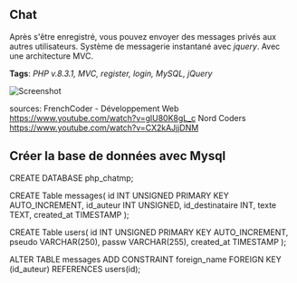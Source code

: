 ## Chat

Après s'être enregistré, vous pouvez envoyer des messages privés aux autres utilisateurs. Système de messagerie instantané avec *jquery*. 
Avec une architecture MVC.

**Tags**: *PHP v.8.3.1, MVC, register, login, MySQL, jQuery*

![Screenshot](https://github.com/AvirKarakitsos/PHPchat/blob/main/images/php-chat.png?raw=true)

sources: 
    FrenchCoder - Développement Web https://www.youtube.com/watch?v=glU80K8gL_c
    Nord Coders https://www.youtube.com/watch?v=CX2kAJjjDNM

## Créer la base de données avec Mysql

CREATE DATABASE php_chatmp;

CREATE Table messages(
    id INT UNSIGNED PRIMARY KEY AUTO_INCREMENT,
    id_auteur INT UNSIGNED,
    id_destinataire INT,
    texte TEXT,
    created_at TIMESTAMP
);

CREATE Table users(
    id INT UNSIGNED PRIMARY KEY AUTO_INCREMENT,
    pseudo VARCHAR(250),
    passw VARCHAR(255),
    created_at TIMESTAMP
);

ALTER TABLE messages ADD CONSTRAINT foreign_name FOREIGN KEY (id_auteur) REFERENCES users(id);